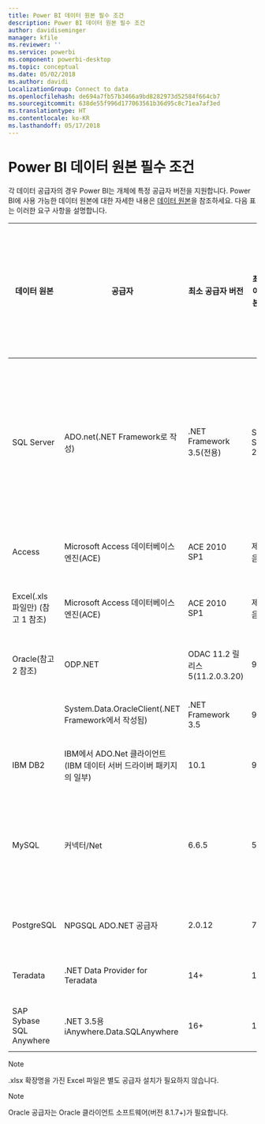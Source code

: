 ```yaml
---
title: Power BI 데이터 원본 필수 조건
description: Power BI 데이터 원본 필수 조건
author: davidiseminger
manager: kfile
ms.reviewer: ''
ms.service: powerbi
ms.component: powerbi-desktop
ms.topic: conceptual
ms.date: 05/02/2018
ms.author: davidi
LocalizationGroup: Connect to data
ms.openlocfilehash: de694a7fb57b3466a9bd8282973d52584f664cb7
ms.sourcegitcommit: 638de55f996d177063561b36d95c8c71ea7af3ed
ms.translationtype: HT
ms.contentlocale: ko-KR
ms.lasthandoff: 05/17/2018
---
```

# <a name="power-bi-data-source-prerequisites"></a>Power BI 데이터 원본 필수 조건
각 데이터 공급자의 경우 Power BI는 개체에 특정 공급자 버전을 지원합니다. Power BI에 사용 가능한 데이터 원본에 대한 자세한 내용은 [데이터 원본](desktop-data-sources.md)을 참조하세요. 다음 표는 이러한 요구 사항을 설명합니다.

| 데이터 원본 | 공급자 | 최소 공급자 버전 | 최소 데이터 원본 버전 | 지원되는 데이터 원본 개체 | 다운로드 링크 |
| --- | --- | --- | --- | --- | --- |
| SQL Server |ADO.net(.NET Framework로 작성) |.NET Framework 3.5(전용) |SQL Server 2005+ |테이블/뷰, 스칼라 함수, 테이블 함수 |.NET Framework 3.5 이상에 포함됨 |
| Access |Microsoft Access 데이터베이스 엔진(ACE) |ACE 2010 SP1 |제한 없음 |테이블/뷰 |[다운로드 링크](http://go.microsoft.com/fwlink/?linkid=285987&clcid=0x409) |
| Excel(.xls 파일만) (참고 1 참조) |Microsoft Access 데이터베이스 엔진(ACE) |ACE 2010 SP1 |제한 없음 |테이블, 시트 |[다운로드 링크](http://go.microsoft.com/fwlink/?linkid=285987&clcid=0x409) |
| Oracle(참고 2 참조) |ODP.NET |ODAC 11.2 릴리스 5(11.2.0.3.20) |9.x+ |테이블/뷰 |[다운로드 링크](http://go.microsoft.com/fwlink/?linkid=272376&clcid=0x409) |
| | System.Data.OracleClient(.NET Framework에서 작성됨) |.NET Framework 3.5 |9.x+ |테이블/뷰 |.NET Framework 3.5 이상에 포함됨 |
| IBM DB2 |IBM에서 ADO.Net 클라이언트(IBM 데이터 서버 드라이버 패키지의 일부) |10.1 |9.1+ |테이블/뷰 |[다운로드 링크](http://go.microsoft.com/fwlink/?linkid=274911&clcid=0x409) |
| MySQL |커넥터/Net |6.6.5 |5.1 |테이블/뷰, 스칼라 함수 |[다운로드 링크](http://go.microsoft.com/fwlink/?linkid=278885&clcid=0x409) |
| PostgreSQL |NPGSQL ADO.NET 공급자 |2.0.12 |7.4 |테이블/뷰 |[다운로드 링크](http://go.microsoft.com/fwlink/?linkid=282716&clcid=0x409) |
| Teradata |.NET Data Provider for Teradata |14+ |12+ |테이블/뷰 |[다운로드 링크](http://go.microsoft.com/fwlink/?linkid=278886&clcid=0x409) |
| SAP Sybase SQL Anywhere |.NET 3.5용 iAnywhere.Data.SQLAnywhere |16+ |16+ |테이블/뷰 |[다운로드 링크](http://go.microsoft.com/fwlink/?linkid=324846) |

>[!NOTE]
>.xlsx 확장명을 가진 Excel 파일은 별도 공급자 설치가 필요하지 않습니다.

>[!NOTE]
>Oracle 공급자는 Oracle 클라이언트 소프트웨어(버전 8.1.7+)가 필요합니다.
> 
> 

